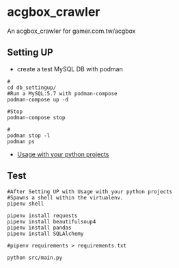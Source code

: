 # acgbox_crawler
An acgbox_crawler for gamer.com.tw/acgbox

## Setting UP

* create a test MySQL DB with podman

```shell
#
cd db_settingup/
#Run a MySQL:5.7 with podman-compose
podman-compose up -d

#Stop
podman-compose stop

#
podman stop -l
podman ps
```


* [Usage with your python projects](https://github.com/hong539/setup_dev_environment/tree/main/programing_languages/python#usage-with-your-python-projects)

## Test

```shell
#After Setting UP with Usage with your python projects
#Spawns a shell within the virtualenv.
pipenv shell

pipenv install requests
pipenv install beautifulsoup4
pipenv install pandas
pipenv install SQLAlchemy

#pipenv requirements > requirements.txt

python src/main.py
```